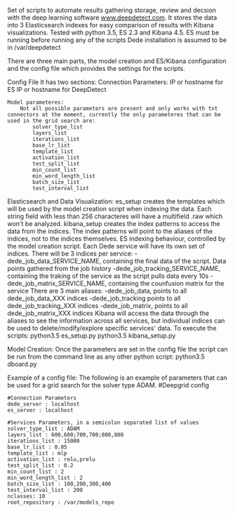 Set of scripts to automate results gathering storage, review and decsion with the deep learning software www.deepdetect.com.
It stores the data into 3 Elasticsearch indexes for easy comparison of results with Kibana visualizations.
Tested with python 3.5, ES 2.3 and Kibana 4.5.
ES must be running before running any of the scripts
Dede installation is assumed to be in /var/deepdetect

There are three main parts, the model creation and ES/Kibana configuration and the config file which provides the settings for the scripts.

Config File
	It has two sections:
		Connection Parameters:
			IP or hostname for ES
			IP or hostname for DeepDetect

	Model parameteres:
		Not all possible parameters are present and only works with txt connectors at the moment, currently the only parameteres that can be used in the grid search are:
			solver_type_list
			layers_list
			iterations_list
			base_lr_list
			template_list
			activation_list
			test_split_list
			min_count_list
			min_word_length_list
			batch_size_list
			test_interval_list

Elasticsearch and Data Visualization:
	es_setup creates the templates which will be used by the model creation script when indexing the data. Each string field with less than 256 characteres will have a multifield .raw which won't be analyzed.
	kibana_setup creates the index patterns to access the data from the indices. The index patterns will point to the aliases of the indices, not to the indices themselves.
	ES indexing behaviour, controlled by the model creation script. Each Dede service will have its own set of indices. There will be 3 indices per service:
		-dede_job_data_SERVICE_NAME, containing the final data of the script. Data points gathered from the job history
		-dede_job_tracking_SERVICE_NAME, containing the traking of the service as the script pulls data every 10s
		-dede_job_matrix_SERVICE_NAME, containing the counfusion matrix for the service
	There are 3 main aliases:
		-dede_job_data, points to all dede_job_data_XXX indices
		-dede_job_tracking points to all dede_job_tracking_XXX indices
		-dede_job_matrix, points to all dede_job_matrix_XXX indices
	Kibana will access the data through the aliases to see the information across all services, but individual indices can be used to delete/modify/explore specific services' data.
	To execute the scripts:
	python3.5 es_setup.py
	python3.5 kibana_setup.py

Model Creation:
	Once the parameters are set in the config file the script can be run from the command line as any other python script:
	python3.5 dboard.py

Example of a config file:
	The following is an example of parameters that can be used for a grid search for the solver type ADAM.
	#Deepgrid config

	#Connection Parameters
	dede_server : localhost
	es_server : localhost

	#Services Parameters, in a semicolon separated list of values
	solver_type_list : ADAM
	layers_list : 600,600;700,700;800,800
	iterations_list : 15000
	base_lr_list : 0.05
	template_list : mlp
	activation_list : relu,prelu
	test_split_list : 0.2
	min_count_list : 2
	min_word_length_list : 2
	batch_size_list : 100,200,300,400
	test_interval_list : 200
	nclasses: 10
	root_repository : /var/models_repo


